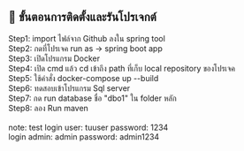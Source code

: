## 🚀 ขั้นตอนการติดตั้งและรันโปรเจกต์ <br>
Step1: import ไฟล์จาก Github ลงใน spring tool <br>
Step2: กดที่โปรเจค run as -> spring boot app <br>
Step3: เปิดโปรแกรม Docker  <br>
Step4: เปิด cmd แล้ว cd เข้าถึง path ที่เก็บ local repository ของโปรเจค <br>
Step5: ใช้คำสั่ง docker-compose up --build <br>
Step6: ทดสอบเข้าโปรแกรม Sql server <br>
Step7: กด run database ชื่อ "dbo1" ใน folder หลัก <br>
Step8: ลอง Run maven <br>
<br>
note: test login user: tuuser password: 1234 <br>
login admin: admin password: admin1234
